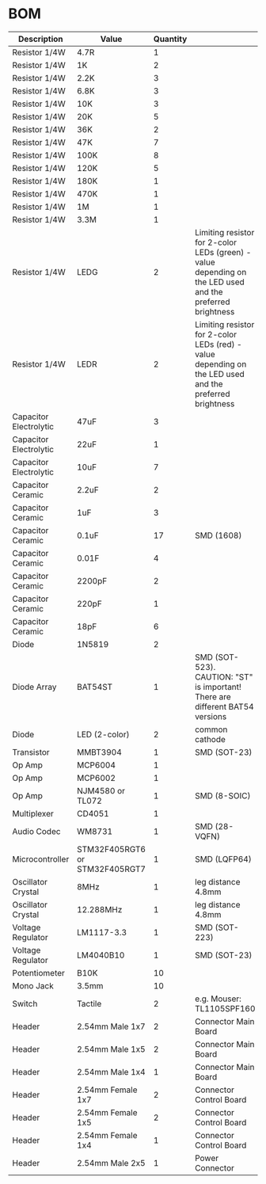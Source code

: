 # BOM

| Description | Value | Quantity | |
| --- | --- | --- | --- |
| Resistor 1/4W | 4.7R | 1 | |
| Resistor 1/4W | 1K | 2 | |
| Resistor 1/4W | 2.2K | 3 | |
| Resistor 1/4W | 6.8K | 3 | |
| Resistor 1/4W | 10K | 3 | |
| Resistor 1/4W | 20K | 5 | |
| Resistor 1/4W | 36K | 2 | |
| Resistor 1/4W | 47K | 7 | |
| Resistor 1/4W | 100K | 8 | |
| Resistor 1/4W | 120K | 5 | |
| Resistor 1/4W | 180K | 1 | |
| Resistor 1/4W | 470K | 1 | |
| Resistor 1/4W | 1M | 1 | |
| Resistor 1/4W | 3.3M | 1 | |
| Resistor 1/4W | LEDG | 2 |  Limiting resistor for 2-color LEDs (green) - value depending on the LED used and the preferred brightness |
| Resistor 1/4W | LEDR | 2 |  Limiting resistor for 2-color LEDs (red) - value depending on the LED used and the preferred brightness |
| Capacitor Electrolytic | 47uF | 3 | |
| Capacitor Electrolytic | 22uF | 1 | |
| Capacitor Electrolytic | 10uF | 7 | |
| Capacitor Ceramic | 2.2uF | 2 | |
| Capacitor Ceramic | 1uF | 3 | |
| Capacitor Ceramic | 0.1uF | 17 | SMD (1608) |
| Capacitor Ceramic | 0.01F | 4 | |
| Capacitor Ceramic | 2200pF | 2 | |
| Capacitor Ceramic | 220pF | 1 | |
| Capacitor Ceramic | 18pF | 6 | |
| Diode | 1N5819 | 2 | |
| Diode Array	| BAT54ST	| 1	| SMD (SOT-523). CAUTION: "ST" is important! There are different BAT54 versions |
| Diode | LED (2-color) | 2 | common cathode |
| Transistor | MMBT3904 | 1 | SMD (SOT-23) |
| Op Amp | MCP6004 | 1 | |
| Op Amp | MCP6002 | 1 | |
| Op Amp | NJM4580 or TL072 | 1 | SMD (8-SOIC) |
| Multiplexer | CD4051 | 1 | |
| Audio Codec | WM8731 | 1 | SMD (28-VQFN) |
| Microcontroller | STM32F405RGT6 or STM32F405RGT7 | 1 | SMD (LQFP64) |
| Oscillator Crystal | 8MHz	| 1	| leg distance 4.8mm |
| Oscillator Crystal | 12.288MHz	| 1	| leg distance 4.8mm |
| Voltage Regulator | LM1117-3.3 | 1 | SMD (SOT-223) |
| Voltage Regulator | LM4040B10 | 1 | SMD (SOT-23) |
| Potentiometer | B10K | 10 | |
| Mono Jack | 3.5mm | 10 | |
| Switch | Tactile | 2 | e.g. Mouser: TL1105SPF160 |
| Header | 2.54mm Male 1x7 | 2 | Connector Main Board |
| Header | 2.54mm Male 1x5 | 2 | Connector Main Board |
| Header | 2.54mm Male 1x4 | 1 | Connector Main Board |
| Header | 2.54mm Female 1x7 | 2 | Connector Control Board |
| Header | 2.54mm Female 1x5 | 2 | Connector Control Board |
| Header | 2.54mm Female 1x4 | 1 | Connector Control Board |
| Header | 2.54mm Male 2x5 | 1 | Power Connector |
